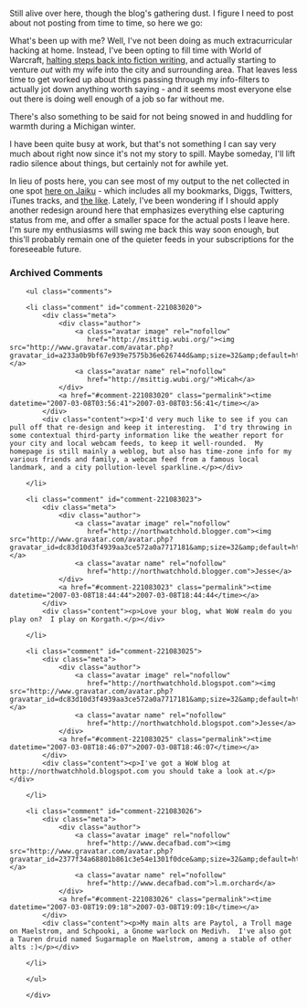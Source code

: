 Still alive over here, though the blog's gathering dust.  I figure I need to post about not posting from time to time, so here we go:

What's been up with me?  Well, I've not been doing as much extracurricular hacking at home.  Instead, I've been opting to fill time with World of Warcraft, [halting steps back into fiction writing][sk], and actually starting to venture *out* with my wife into the city and surrounding area.  That leaves less time to get worked up about things passing through my info-filters to actually jot down anything worth saying - and it seems most everyone else out there is doing well enough of a job so far without me.  

There's also something to be said for not being snowed in and huddling for warmth during a Michigan winter.  

I have been quite busy at work, but that's not something I can say very much about right now since it's not my story to spill.  Maybe someday, I'll lift radio silence about things, but certainly not for awhile yet.

In lieu of posts here, you can see most of my output to the net collected in one spot [here on Jaiku][ja] - which includes all my bookmarks, Diggs, Twitters, iTunes tracks, and [the like][ci].  Lately, I've been wondering if I should apply another redesign around here that emphasizes everything else capturing status from me, and offer a smaller space for the actual posts I leave here.  I'm sure my enthusiasms will swing me back this way soon enough, but this'll probably remain one of the quieter feeds in your subscriptions for the foreseeable future.

[ci]: http://claimid.com/lmorchard
[ja]: http://lmorchard.jaiku.com/
[sk]: http://decafbad.com/skein/

<div id="comments" class="comments archived-comments">
            <h3>Archived Comments</h3>
            
        <ul class="comments">
            
        <li class="comment" id="comment-221083020">
            <div class="meta">
                <div class="author">
                    <a class="avatar image" rel="nofollow" 
                       href="http://msittig.wubi.org/"><img src="http://www.gravatar.com/avatar.php?gravatar_id=a233a0b9bf67e939e7575b36e626744d&amp;size=32&amp;default=http://mediacdn.disqus.com/1320279820/images/noavatar32.png"/></a>
                    <a class="avatar name" rel="nofollow" 
                       href="http://msittig.wubi.org/">Micah</a>
                </div>
                <a href="#comment-221083020" class="permalink"><time datetime="2007-03-08T03:56:41">2007-03-08T03:56:41</time></a>
            </div>
            <div class="content"><p>I'd very much like to see if you can pull off that re-design and keep it interesting.  I'd try throwing in some contextual third-party information like the weather report for your city and local webcam feeds, to keep it well-rounded.  My homepage is still mainly a weblog, but also has time-zone info for my various friends and family, a webcam feed from a famous local landmark, and a city pollution-level sparkline.</p></div>
            
        </li>
    
        <li class="comment" id="comment-221083023">
            <div class="meta">
                <div class="author">
                    <a class="avatar image" rel="nofollow" 
                       href="http://northwatchhold.blogger.com"><img src="http://www.gravatar.com/avatar.php?gravatar_id=dc83d10d3f4939aa3ce572a0a7717181&amp;size=32&amp;default=http://mediacdn.disqus.com/1320279820/images/noavatar32.png"/></a>
                    <a class="avatar name" rel="nofollow" 
                       href="http://northwatchhold.blogger.com">Jesse</a>
                </div>
                <a href="#comment-221083023" class="permalink"><time datetime="2007-03-08T18:44:44">2007-03-08T18:44:44</time></a>
            </div>
            <div class="content"><p>Love your blog, what WoW realm do you play on?  I play on Korgath.</p></div>
            
        </li>
    
        <li class="comment" id="comment-221083025">
            <div class="meta">
                <div class="author">
                    <a class="avatar image" rel="nofollow" 
                       href="http://northwatchhold.blogspot.com"><img src="http://www.gravatar.com/avatar.php?gravatar_id=dc83d10d3f4939aa3ce572a0a7717181&amp;size=32&amp;default=http://mediacdn.disqus.com/1320279820/images/noavatar32.png"/></a>
                    <a class="avatar name" rel="nofollow" 
                       href="http://northwatchhold.blogspot.com">Jesse</a>
                </div>
                <a href="#comment-221083025" class="permalink"><time datetime="2007-03-08T18:46:07">2007-03-08T18:46:07</time></a>
            </div>
            <div class="content"><p>I've got a WoW blog at http://northwatchhold.blogspot.com you should take a look at.</p></div>
            
        </li>
    
        <li class="comment" id="comment-221083026">
            <div class="meta">
                <div class="author">
                    <a class="avatar image" rel="nofollow" 
                       href="http://www.decafbad.com"><img src="http://www.gravatar.com/avatar.php?gravatar_id=2377f34a68801b861c3e54e1301f0dce&amp;size=32&amp;default=http://mediacdn.disqus.com/1320279820/images/noavatar32.png"/></a>
                    <a class="avatar name" rel="nofollow" 
                       href="http://www.decafbad.com">l.m.orchard</a>
                </div>
                <a href="#comment-221083026" class="permalink"><time datetime="2007-03-08T19:09:18">2007-03-08T19:09:18</time></a>
            </div>
            <div class="content"><p>My main alts are Paytol, a Troll mage on Maelstrom, and Schpooki, a Gnome warlock on Medivh.  I've also got a Tauren druid named Sugarmaple on Maelstrom, among a stable of other alts :)</p></div>
            
        </li>
    
        </ul>
    
        </div>
    